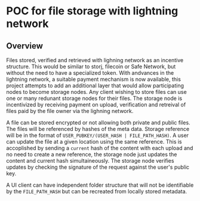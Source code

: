 # POC for file storage with lightning network

## Overview
Files stored, verified and retrieved with lighning network as an incentive structure.  This would be similar to storj, filecoin or Safe Network, but without the need to have a specialized token.  With andvances in the lightning network, a suitable payment mechanism is now available, this project attempts to add an additional layer that would allow participating nodes to become storage nodes.  Any client wishing to store files can use one or many redunant storage nodes for their files.  The storage node is incentivized by receiving payment on upload, verification and retreival of files paid by the file owner via the lighning network.

A file can be stored encrypted or not allowing both private and public files.  The files will be referenced by hashes of the meta data.  Storage reference will be in the format of `USER_PUBKEY/(USER_HASH | FILE_PATH_HASH)`.  A user can update the file at a given location using the same reference.  This is accoplished by sending a `current` hash of the content with each upload and no need to create a new reference, the storage node just updates the content and current hash simultaineously.  The storage node verifies updates by checking the signature of the request against the user's public key.

A UI client can have independent folder structure that will not be identifiable by the `FILE_PATH_HASH` but can be recreated from locally stored metadata.
